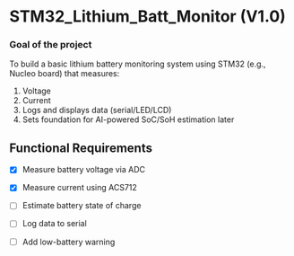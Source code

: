 # STM32_Lithium_Batt_Monitor (V1.0)

### Goal of the project
To build a basic lithium battery monitoring system using STM32 (e.g., Nucleo board) that measures:
1. Voltage
2. Current
3. Logs and displays data (serial/LED/LCD)
4. Sets foundation for AI-powered SoC/SoH estimation later

## Functional Requirements
- [x] Measure battery voltage via ADC
- [x] Measure current using ACS712
- [ ] Estimate battery state of charge
- [ ] Log data to serial
- [ ] Add low-battery warning

